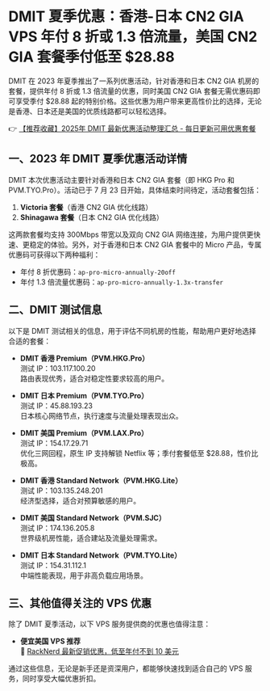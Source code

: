 # DMIT 夏季优惠：香港-日本 CN2 GIA VPS 年付 8 折或 1.3 倍流量，美国 CN2 GIA 套餐季付低至 $28.88

DMIT 在 2023 年夏季推出了一系列优惠活动，针对香港和日本 CN2 GIA 机房的套餐，提供年付 8 折或 1.3 倍流量的优惠，同时美国 CN2 GIA 套餐无需优惠码即可享受季付 $28.88 起的特别价格。这些优惠为用户带来更高性价比的选择，无论是香港、日本还是美国的优质线路都可以轻松选择。

👉 [【推荐收藏】2025年 DMIT 最新优惠活动整理汇总 - 每日更新可用优惠套餐](https://bit.ly/dmit_coupon)

## 一、2023 年 DMIT 夏季优惠活动详情

DMIT 本次优惠活动主要针对香港和日本 CN2 GIA 套餐（即 HKG Pro 和 PVM.TYO.Pro）。活动已于 7 月 23 日开始，具体结束时间待定，活动套餐包括：

1. **Victoria 套餐**（香港 CN2 GIA 优化线路）
2. **Shinagawa 套餐**（日本 CN2 GIA 优化线路）

这两款套餐均支持 300Mbps 带宽以及双向 CN2 GIA 网络连接，为用户提供更快速、更稳定的体验。另外，对于香港和日本 CN2 GIA 套餐中的 Micro 产品，专属优惠码可获得以下两种福利：

- 年付 8 折优惠码：`ap-pro-micro-annually-20off`
- 年付 1.3 倍流量优惠码：`ap-pro-micro-annually-1.3x-transfer`

## 二、DMIT 测试信息

以下是 DMIT 测试相关的信息，用于评估不同机房的性能，帮助用户更好地选择合适的套餐：

- **DMIT 香港 Premium（PVM.HKG.Pro）**  
  测试 IP：103.117.100.20  
  路由表现优秀，适合对稳定性要求较高的用户。

- **DMIT 日本 Premium（PVM.TYO.Pro）**  
  测试 IP：45.88.193.23  
  日本核心网络节点，执行速度与流量处理表现出众。

- **DMIT 美国 Premium（PVM.LAX.Pro）**  
  测试 IP：154.17.29.71  
  优化三网回程，原生 IP 支持解锁 Netflix 等；季付套餐低至 $28.88，性价比极高。

- **DMIT 香港 Standard Network（PVM.HKG.Lite）**  
  测试 IP：103.135.248.201  
  经济型选择，适合对预算敏感的用户。

- **DMIT 美国 Standard Network（PVM.SJC）**  
  测试 IP：174.136.205.8  
  世界级机房性能，适合建站及流量处理需求。

- **DMIT 日本 Standard Network（PVM.TYO.Lite）**  
  测试 IP：154.31.112.1  
  中端性能表现，用于非高负载应用场景。

## 三、其他值得关注的 VPS 优惠

除了 DMIT 夏季活动，以下 VPS 服务提供商的优惠也值得注意：

- **便宜美国 VPS 推荐**  
  🔗 [RackNerd 最新促销优惠，低至年付不到 10 美元](https://bit.ly/Rack_Nerd)

通过这些信息，无论是新手还是资深用户，都能够快速找到适合自己的 VPS 服务，同时享受大幅优惠折扣。